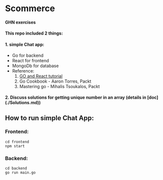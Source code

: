 # Scommerce
#### GHN exercises

#### This repo included 2 things:  
#### 1. simple Chat app:  
* Go for backend  
* React for frontend  
* MongoDb for database  
* Reference:  
	1. [ GO and React tutorial ](https://tutorialedge.net/projects/chat-system-in-go-and-react/)  
	2. Go Cookbook - Aaron Torres, Packt  
	3. Mastering go - Mihalis Tsoukalos, Packt  

#### 2. Discuss solutions for getting unique number in an array (details in [doc] (./Solutions.md))  

## How to run simple Chat App: 
### Frontend:
`cd frontend`   
`npm start`

### Backend:
`cd backend`  
`go run main.go`
